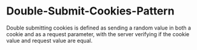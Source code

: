 # Double-Submit-Cookies-Pattern

Double submitting cookies is defined as sending a random value in both a cookie and as a request parameter, with the server verifying if the cookie value and request value are equal.
